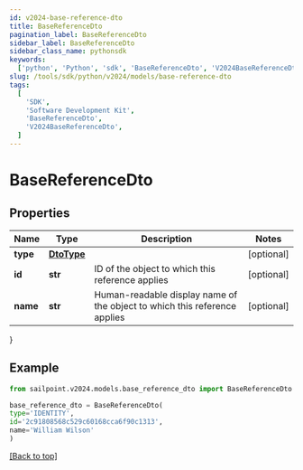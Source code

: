 ```yaml
---
id: v2024-base-reference-dto
title: BaseReferenceDto
pagination_label: BaseReferenceDto
sidebar_label: BaseReferenceDto
sidebar_class_name: pythonsdk
keywords:
  ['python', 'Python', 'sdk', 'BaseReferenceDto', 'V2024BaseReferenceDto']
slug: /tools/sdk/python/v2024/models/base-reference-dto
tags:
  [
    'SDK',
    'Software Development Kit',
    'BaseReferenceDto',
    'V2024BaseReferenceDto',
  ]
---
```


# BaseReferenceDto

## Properties

| Name | Type | Description | Notes |
| --- | --- | --- | --- |
| **type** | [**DtoType**](dto-type) |  | [optional] |
| **id** | **str** | ID of the object to which this reference applies | [optional] |
| **name** | **str** | Human-readable display name of the object to which this reference applies | [optional] |

}

## Example

```python
from sailpoint.v2024.models.base_reference_dto import BaseReferenceDto

base_reference_dto = BaseReferenceDto(
type='IDENTITY',
id='2c91808568c529c60168cca6f90c1313',
name='William Wilson'
)

```

[[Back to top]](#)
